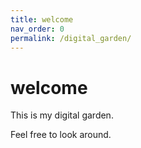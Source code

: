 ```yaml
---
title: welcome
nav_order: 0
permalink: /digital_garden/
---
```



# welcome

This is my digital garden.

Feel free to look around.
